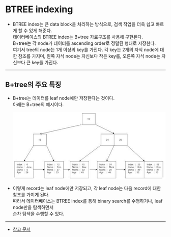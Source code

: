 # BTREE indexing

- BTREE index는 큰 data block을 처리하는 방식으로, 검색 작업을 더욱 쉽고 빠르게 할 수 있게 해준다.  
  데이터베이스의 BTREE index는 B+tree 자료구조를 사용해 구현된다.  
  B+tree는 각 node가 데이터를 ascending order로 정렬된 형태로 저장한다.  
  여기서 tree의 node는 1개 이상의 key를 가진다.
  각 key는 2개의 자식 node에 대한 참조를 가지며, 왼쪽 자식 node는 자신보다 작은 key를, 오른쪽 자식 node는 자신보다 큰 key를 가진다.

---

## B+tree의 주요 특징

- B+tree는 데이터를 leaf node에만 저장한다는 것이다.  
  아래는 B+tree의 예시이다.

  ![picture 1](/images/DB_BTREE_INDEXING_1.png)

- 이렇게 record는 leaf node에만 저장되고, 각 leaf node는 다음 record에 대한 참조를 가지게 된다.  
  따라서 데이터베이스는 BTREE index를 통해 binary search를 수행하거나, leaf node만을 탐색하면서  
  순차 탐색을 수행할 수 있다.

---

- [참고 문서](https://builtin.com/data-science/b-tree-index)
